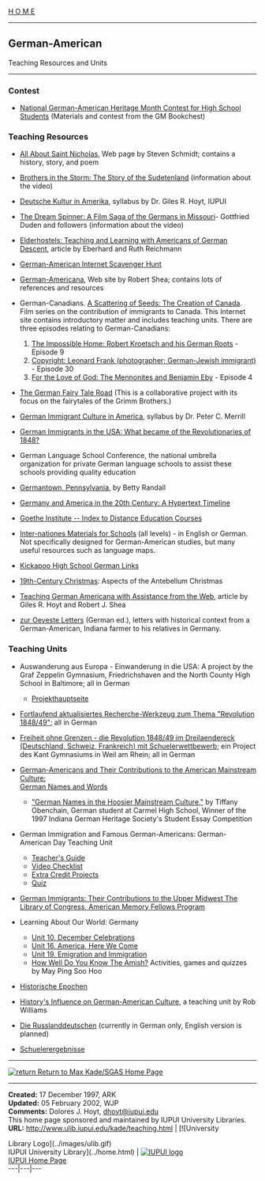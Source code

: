 [H O M E](home.html)

* * *

## German-American  
Teaching Resources and Units

* * *

### Contest

  * [National German-American Heritage Month Contest for High School Students](http://www.geocities.com/fuhrig2001/) (Materials and contest from the GM Bookchest) 

### Teaching Resources

  * [All About Saint Nicholas](sn_home.html), Web page by Steven Schmidt; contains a history, story, and poem 
  * [Brothers in the Storm: The Story of the Sudetenland](http://www2.truman.edu/~jpauldin) (information about the video) 
  * [Deutsche Kultur in Amerika](http://www.iupui.edu/~hoyt/v605syl.html), syllabus by Dr. Giles R. Hoyt, IUPUI 
  * [The Dream Spinner: A Film Saga of the Germans in Missouri](http://www2.truman.edu/~jpauldin)\- Gottfried Duden and followers (information about the video) 
  * [Elderhostels: Teaching and Learning with Americans of German Descent](http://www.serve.com/shea/germusa/eldhostl.htm), article by Eberhard and Ruth Reichmann 
  * [German-American Internet Scavenger Hunt](http://www.cloudnet.com/~edrbsass/Germ-Am.htm)
  * [ German-Americana](http://www.serve.com/shea/germusa/germusa.htm), Web site by Robert Shea; contains lots of references and resources 
  * German-Canadians. [A Scattering of Seeds: The Creation of Canada](http://www.whitepinepictures.com/seeds/episodes/index.html). Film series on the contribution of immigrants to Canada. This Internet site contains introductory matter and includes teaching units. There are three episodes relating to German-Canadians: 
    1. [The Impossible Home: Robert Kroetsch and his German Roots](http://www.whitepinepictures.com/seeds/series1/episode-0311/history1.html) \- Episode 9 
    2. [Copyright: Leonard Frank (photographer; German-Jewish immigrant)](http://www.whitepinepictures.com/seeds/iii/30/index.html) \- Episode 30 
    3. [For the Love of God: The Mennonites and Benjamin Eby](http://www.whitepinepictures.com/seeds/series1/episode-0204/index.html) \- Episode 4 
  * [The German Fairy Tale Road](http://www.bayswaterps.vic.edu.au/lote/maerchen/maerchen.htm) (This is a collaborative project with its focus on the fairytales of the Grimm Brothers.) 
  * [German Immigrant Culture in America](merrill/home.html), syllabus by Dr. Peter C. Merrill 
  * [German Immigrants in the USA: What became of the Revolutionaries of 1848?](http://members.xoom.com/klasseelf/Anfang.htm)
  * [](http://www.imagegfx.com/users/glsc/)German Language School Conference, the national umbrella organization for private German language schools to assist these schools providing quality education 
  * [Germantown, Pennsylvania](germantown.html), by Betty Randall 
  * [Germany and America in the 20th Century: A Hypertext Timeline](http://www.cloudnet.com/~edrbsass/20thcentury.htm)
  * [Goethe Institute -- Index to Distance Education Courses](http://www.goethe.de/z/fsk/demulti.htm)  

  * [Inter-nationes Materials for Schools](http://www.inter-nationes.de/d/schulen.html) (all levels) - in English or German. Not specifically designed for German-American studies, but many useful resources such as language maps. 
  * [Kickapoo High School German Links](http://sps.k12.mo.us/khs/german/gerlinks.htm)
  * [19th-Century Christmas](http://www.connerprairie.org/xmas.html): Aspects of the Antebellum Christmas 
  * [Teaching German Americana with Assistance from the Web](http://www.serve.com/shea/germusa/upraxis.htm), article by Giles R. Hoyt and Robert J. Shea 
  * [zur Oeveste Letters](http://www.uni-oldenburg.de/nausa/zuroev/000.htm) (German ed.), letters with historical context from a German-American, Indiana farmer to his relatives in Germany. 

### Teaching Units

  * Auswanderung aus Europa - Einwanderung in die USA: A project by the Graf Zeppelin Gymnasium, Friedrichshaven and the North County High School in Baltimore; all in German 
    * [ Projekthauptseite](http://www.gzg.fn.bw.schule.de/schulen/emigrate/emig_d.htm)
  * [Fortlaufend aktualisiertes Recherche-Werkzeug zum Thema "Revolution 1848/49"](http://www.kant.stepnet.de/FAECHER/GE/1848.HTM); all in German 
  * [Freiheit ohne Grenzen \- die Revolution 1848/49 im Dreilaendereck (Deutschland, Schweiz, Frankreich) mit Schuelerwettbewerb](http://www.kant.stepnet.de/FAECHER/GE/1848/DEUFRAME.HTM); ein Project des Kant Gymnasiums in Weil am Rhein; all in German 
  * [German-Americans and Their Contributions to the American Mainstream Culture:  
German Names and Words](nameword/nameword.html)

    * ["German Names in the Hoosier Mainstream Culture,"](essay97.html) by Tiffany Obenchain, German student at Carmel High School, Winner of the 1997 Indiana German Heritage Society's Student Essay Competition 
  * German Immigration and Famous German-Americans: German-American Day Teaching Unit 
    * [Teacher's Guide](g_immigr.html)
    * [Video Checklist](g_append.html)
    * [Extra Credit Projects](g_credit.html)
    * [Quiz](g_quiz.html)
  * [German Immigrants: Their Contributions to the Upper Midwest The Library of Congress, American Memory Fellows Program](http://memory.loc.gov/learn/lessons/99/german/intro.html)
  * Learning About Our World: Germany 
    * [Unit 10. December Celebrations](unit10/unit10.html)
    * [Unit 16. America, Here We Come](unit16.html)
    * [Unit 19. Emigration and Immigration](unit19/unit19.html)
    * [How Well Do You Know The Amish?](http://www.quia.com/tq/151014.html) Activities, games and quizzes by May Ping Soo Hoo 
  * [Historische Epochen](http://www.gzg.fn.bw.schule.de/schulen/emigrate/dokument/german19/summary/index19.htm)
  * [History's Influence on German-American Culture](package.html), a teaching unit by Rob Williams 
  * [Die Russlanddeutschen](http://www.russlanddeutschegeschichte.de/Titel_deutsch.htm) (currently in German only, English version is planned) 
  * [ Schuelerergebnisse](http://www.gzg.fn.bw.schule.de/schulen/emigrate/dokument/index.htm) 

* * *

[![return](/images/return.gif) Return to Max Kade/SGAS Home Page](home.html)

* * *

**Created:** 17 December 1997, ARK  
**Updated:** 05 February 2002, WJP  
**Comments:** Dolores J. Hoyt, [dhoyt@iupui.edu](mailto:dhoyt@iupui.edu)  
This home page sponsored and maintained by IUPUI University Libraries.  
**URL:** http://www.ulib.iupui.edu/kade/teaching.html  |  [![University

Library Logo](../images/ulib.gif)  
IUPUI University Library](../home.html) |  [ ![IUPUI
logo](../images/iupuilogo.gif)  
IUPUI Home Page](http://www.iupui.edu/)  
---|---|---

